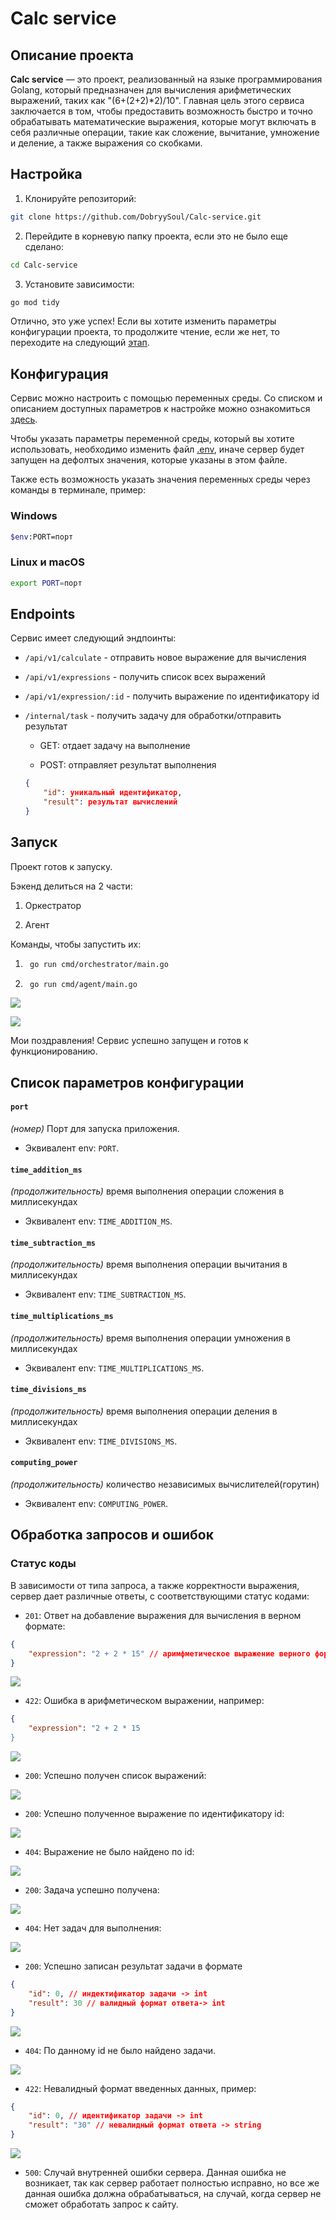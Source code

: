 # Calc service

## Описание проекта
<b>Calc service</b> — это проект, реализованный на языке программирования Golang, который предназначен для вычисления арифметических выражений, таких как "(6+(2+2)*2)/10". Главная цель этого сервиса заключается в том, чтобы предоставить возможность быстро и точно обрабатывать математические выражения, которые могут включать в себя различные операции, такие как сложение, вычитание, умножение и деление, а также выражения со скобками.

## Настройка
1. Клонируйте репозиторий:

```sh
git clone https://github.com/DobryySoul/Calc-service.git
```
2. Перейдите в корневую папку проекта, если это не было еще сделано:
```sh
cd Сalc-service
```

3. Установите зависимости:
```sh
go mod tidy
```

Отлично, это уже успех! Если вы хотите изменить параметры конфигурации проекта, то продолжите чтение, если же нет, то переходите на следующий [этап](#Запуск).

## Конфигурация 
Сервис можно настроить с помощью переменных среды. Со списком и описанием доступных параметров к настройке можно ознакомиться [здесь](#Список-параметров-конфигурации). 

Чтобы указать параметры переменной среды, который вы хотите использовать, необходимо изменить файл [.env](https://github.com/DobryySoul/Calc-service/blob/main/.env), иначе сервер будет запущен на дефолтых значения, которые указаны в этом файле.

Также есть возможность указать значения переменных среды через команды в терминале, пример:
### Windows

```sh
$env:PORT=порт
```

### Linux и macOS

```sh
export PORT=порт
```

## Endpoints

Сервис имеет следующий эндпоинты:
- `/api/v1/calculate` - отправить новое выражение для вычисления
- `/api/v1/expressions` - получить список всех выражений
- `/api/v1/expression/:id` - получить выражение по идентификатору id
- `/internal/task` - получить задачу для обработки/отправить результат

    - GET: отдает задачу на выполнение

    - POST: отправляет результат выполнения 
    ```json
    {
        "id": уникальный идентификатор,
        "result": результат вычислений
    }
    ```

## Запуск

Проект готов к запуску.

Бэкенд делиться на 2 части:
1. Оркестратор

2. Агент

Команды, чтобы запустить их:
1. ```sh
    go run cmd/orchestrator/main.go
    ```

2. ```sh
    go run cmd/agent/main.go
    ```

![](docs/starts/start-orchestrator.png)

![](docs/starts/start-agent.png)

Мои поздравления! Сервис успешно запущен и готов к функционированию.


## Список параметров конфигурации

#### `port`

*(номер)* Порт для запуска приложения.

- Эквивалент env: `PORT`.

#### `time_addition_ms`
*(продолжительность)* время выполнения операции сложения в миллисекундах

- Эквивалент env: `TIME_ADDITION_MS`.

#### `time_subtraction_ms`
*(продолжительность)* время выполнения операции вычитания в миллисекундах

- Эквивалент env: `TIME_SUBTRACTION_MS`.

#### `time_multiplications_ms`
*(продолжительность)* время выполнения операции умножения в миллисекундах

- Эквивалент env: `TIME_MULTIPLICATIONS_MS`.

#### `time_divisions_ms`
*(продолжительность)* время выполнения операции деления в миллисекундах

- Эквивалент env: `TIME_DIVISIONS_MS`.

#### `computing_power`
*(продолжительность)* количество независимых вычислителей(горутин)

- Эквивалент env: `COMPUTING_POWER`.

## Обработка запросов и ошибок

### Статус коды
В зависимости от типа запроса, а также корректности выражения, сервер дает различные ответы, с соответствующими статус кодами:

- `201`: Ответ на добавление выражения для вычисления в верном формате:

```json
{
    "expression": "2 + 2 * 15" // аримфметическое выражение верного формата -> string
}
```
  
![](docs/POST/api/v1/calculate/status201.png)

- `422`: Ошибка в арифметическом выражении, например: 

```json
{
    "expression": "2 + 2 * 15
}
```

![](docs/POST/api/v1/calculate/status422.png)

- `200`: Успешно получен список выражений:

![](docs/GET/api/v1/expressions/status200.png)

- `200`: Успешно полученное выражение по идентификатору id:

![](docs/GET/api/v1/expression/id/status200.png)

- `404`: Выражение не было найдено по id:

![](docs/GET/api/v1/expression/id/status404.png)

- `200`: Задача успешно получена:
  
![](docs/GET/internal/task/status200.png)

- `404`: Нет задач для выполнения:
  
![](docs/GET/internal/task/status404.png)


- `200`: Успешно записан результат задачи в формате 

```json
{
    "id": 0, // индектификатор задачи -> int
    "result": 30 // валидный формат ответа-> int
}
```
  
![](docs/POST/internal/task/status200.png)
 
- `404`: По данному id не было найдено задачи.

![](docs/POST/internal/task/status404.png)

- `422`: Невалидный формат введенных данных, пример:

```json
{
    "id": 0, // идентификатор задачи -> int
    "result": "30" // невалидный формат ответа -> string
}
```

![](docs/POST/internal/task/status422.png)

- `500`: Случай внутренней ошибки сервера. Данная ошибка не возникает, так как сервер работает полностью исправно, но все же данная ошибка должна обрабатываться, на случай, когда сервер не сможет обработать запрос к сайту.
 